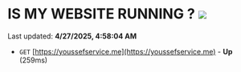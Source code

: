 # IS MY WEBSITE RUNNING ? [![](https://img.shields.io/static/v1?label=Sponsor&message=%E2%9D%A4&logo=GitHub&color=%23fe8e86)](https://github.com/sponsors/Youssef-Lehmam)

Last updated: **4/27/2025, 4:58:04 AM**

- `GET` [https://youssefservice.me](https://youssefservice.me) - **Up** (259ms)
